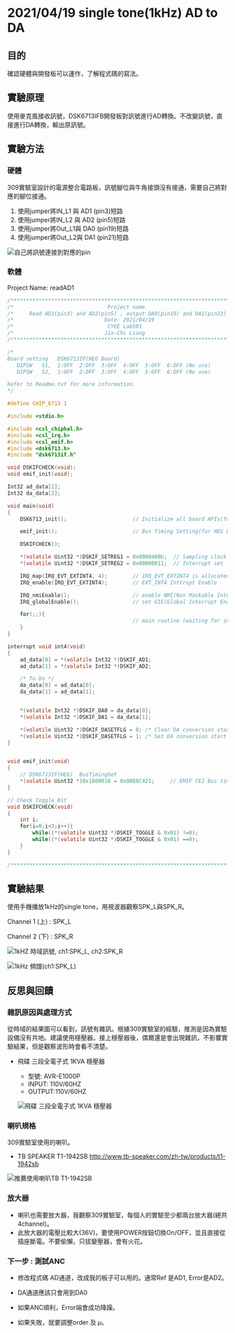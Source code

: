 # 2021/04/19 single tone(1kHz) AD to DA

## 目的
確認硬體與開發板可以運作，了解程式碼的寫法。
## 實驗原理
使用麥克風接收訊號，DSK6713IFB開發板對訊號進行AD轉換。不改變訊號，直接進行DA轉換，輸出原訊號。
## 實驗方法
### 硬體
309實驗室設計的電源整合電路板，訊號腳位與牛角接頭沒有接通，需要自己將對應的腳位接通。
1. 使用jumper將IN_L1   與 AD1 (pin3)短路
2. 使用jumper將IN_L2   與 AD2 (pin5)短路
3. 使用jumper將Out_L1與 DA0 (pin19)短路
4. 使用jumper將Out_L2與 DA1 (pin21)短路

![自己將訊號連接到對應的pin](./fig/fig001_connectSignalToDSK6713IFB.png)
### 軟體
Project Name: readAD1
```c
/****************************************************************************/
/*                              Project name                                */
/*     Read AD1(pin3) and AD2(pin5) , output DA0(pin19) and DA1(pin21)      */
/*                             Date: 2021/04/19                             */
/*                              CYEE Lab501                                 */
/*                             Jia-Chi Liang                                */
/****************************************************************************/

/*
Board setting   DSK6713IF(HEG Board)
   DIPSW   S1,  1:OFF  2:OFF  3:OFF  4:OFF  5:OFF  6:OFF (No use)
   DIPSW   S2,  1:OFF  2:OFF  3:OFF  4:OFF  5:OFF  6:OFF (No use)

Refer to Readme.txt for more information.
*/

#define CHIP_6713 1

#include <stdio.h>

#include <csl_chiphal.h>
#include <csl_irq.h>
#include <csl_emif.h>
#include <dsk6713.h>
#include "dsk6713if.h"

void DSKIFCHECK(void);
void emif_init(void);

Int32 ad_data[2];
Int32 da_data[2];

void main(void)
{
	DSK6713_init();						// Initialize all board APIs(for TI C6713DSK)

	emif_init();						// Bus Timing Setting(for HEG DSK6713IF use)

	DSKIFCHECK();

	*(volatile Uint32 *)DSKIF_SETREG1 = 0x0000400b;  // Sampling clock set (10kHz)
	*(volatile Uint32 *)DSKIF_SETREG2 = 0x00000011;  // Interrupt set

	IRQ_map(IRQ_EVT_EXTINT4, 4);		// IRQ_EVT_EXTINT4 is allocated in INT4.
	IRQ_enable(IRQ_EVT_EXTINT4);		// EXT_INT4 Inttrupt Enable

	IRQ_nmiEnable();					// enable NMI(Non Maskable Interrupt)
	IRQ_globalEnable();					// set GIE(Global Interrupt Enable)

	for(;;){
										// main routine (waiting for interrupt)
	}
}

interrupt void int4(void)
{
	ad_data[0] = *(volatile Int32 *)DSKIF_AD1;
	ad_data[1] = *(volatile Int32 *)DSKIF_AD2;

	/* To Do */
	da_data[0] = ad_data[0];
	da_data[1] = ad_data[1];


	*(volatile Int32 *)DSKIF_DA0 = da_data[0];
	*(volatile Int32 *)DSKIF_DA1 = da_data[1];

	*(volatile Uint32 *)DSKIF_DASETFLG = 0;	/* Clear DA conversion start bit */
	*(volatile Uint32 *)DSKIF_DASETFLG = 1;	/* Set DA conversion start bit */
}


void emif_init(void)
{
	// DSK6713IF(HEG)  BusTimingSet
	*(volatile Uint32 *)0x1800010 = 0x00E0C421;		// EMIF CE2 Bus timing control
}

// Check Toggle Bit
void DSKIFCHECK(void)
{
	int i;
	for(i=0;i<3;i++){
		while((*(volatile Uint32 *)DSKIF_TOGGLE & 0x01) !=0);
		while((*(volatile Uint32 *)DSKIF_TOGGLE & 0x01) ==0);
	}
}

/****************************************************************************/
```

## 實驗結果

使用手機播放1kHz的single tone，用視波器觀察SPK_L與SPK_R。

Channel 1 (上) : SPK_L

Channel 2 (下) : SPK_R

![1kHZ 時域訊號, ch1:SPK_L, ch2:SPK_R](./fig/fig002_1kHZTimeDomain.jpg)

![1kHz 頻譜(ch1:SPK_L)](./fig/fig003_1kHzFFT.jpg)

## 反思與回饋

### 雜訊原因與處理方式

從時域的結果圖可以看到，訊號有雜訊。根據309實驗室的經驗，推測是因為實驗設備沒有共地。建議使用穩壓器。接上穩壓器後，偶爾還是會出現雜訊，不影響實驗結果，但是觀察波形時會看不清楚。

- 飛碟 三段全電子式 1KVA 穩壓器

  - 型號: AVR-E1000P
  - INPUT: 110V/60HZ
  - OUTPUT:110V/60HZ

  ![飛碟 三段全電子式 1KVA 穩壓器](./fig/fig004_AVR.jpg)

### 喇叭規格

309實驗室使用的喇叭。

- TB SPEAKER T1-1942SB http://www.tb-speaker.com/zh-tw/products/t1-1942sb

![推薦使用喇叭TB T1-1942SB](./fig/fig005_Speaker.PNG)

### 放大器

* 喇叭也需要放大器，我觀察309實驗室，每個人的實驗至少都兩台放大器(總共4channel)。
* 此放大器的電壓比較大(36V)，要使用POWER按鈕切換On/OFF，並且直接從插座斷電。不要偷懶，只拔變壓器，會有火花。

### 下一步 : 測試ANC

* 修改程式碼 AD通道，改成我的板子可以用的。通常Ref 是AD1, Error是AD2。

* DA通道應該只會用到DA0

* 如果ANC順利，Error端會成功降躁。

* 如果失敗，就要調整order 及 $\mu$。

  
